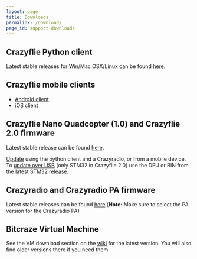 ```yaml
---
layout: page
title: Downloads
permalink: /download/
page_id: support-downloads
---
```


## Crazyflie Python client

Latest stable releases for Win/Mac OSX/Linux can be found 
[here](https://github.com/bitcraze/crazyflie-clients-python/releases "Github releases for crazyflie-clients-python").

## Crazyflie mobile clients

* [Android client](https://play.google.com/store/apps/details?id=se.bitcraze.crazyfliecontrol2)
* [iOS client](https://itunes.apple.com/en/app/crazyflie-2.0/id946151480)

## Crazyflie Nano Quadcopter (1.0) and Crazyflie 2.0 firmware

Latest stable release can be found 
[here](https://github.com/bitcraze/crazyflie-release/releases "GitHub releases for crazyflie-firmware").

[Update](//wiki.bitcraze.io/doc:crazyflie:client:pycfclient:index?&amp;#firmware_upgrade) 
using the python client and a Crazyradio, or from a mobile device. To 
[update over USB](//wiki.bitcraze.io/projects:crazyflie2:development:dfu) 
(only STM32 in Crazyflie 2.0) use the DFU or BIN from the latest STM32 
[release](https://github.com/bitcraze/crazyflie-firmware/releases).

## Crazyradio and Crazyradio PA firmware

Latest stable releases can be found [here](https://github.com/bitcraze/crazyradio-firmware/releases "GitHub releases for crazyradio-firmware") 
(**Note:** Make sure to select the PA version for the Crazyradio PA)

## Bitcraze Virtual Machine

See the VM download section on the [wiki](//wiki.bitcraze.io/projects:virtualmachine:index#download)
for the latest version. You will also find older versions there if you need them.
